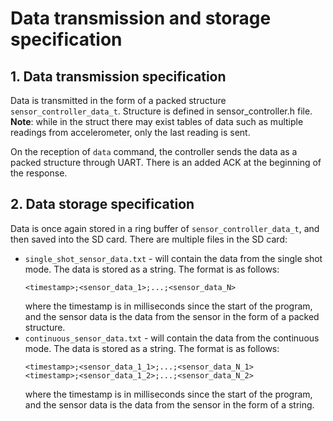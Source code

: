# Data transmission and storage specification

## 1. Data transmission specification

Data is transmitted in the form of a packed structure ```sensor_controller_data_t```. Structure is defined in sensor_controller.h file. **Note**: while in the struct there may exist tables of data such as multiple readings from accelerometer, only the last reading is sent.

On the reception of ```data``` command, the controller sends the data as a packed structure through UART. There is an added ACK at the beginning of the response.

## 2. Data storage specification

Data is once again stored in a ring buffer of ```sensor_controller_data_t```, and then saved into the SD card. There are multiple files in the SD card:
- ```single_shot_sensor_data.txt``` - will contain the data from the single shot mode. The data is stored as a string. The format is as follows:
    ```
    <timestamp>;<sensor_data_1>;...;<sensor_data_N>
    ```
    where the timestamp is in milliseconds since the start of the program, and the sensor data is the data from the sensor in the form of a packed structure.
- ```continuous_sensor_data.txt``` - will contain the data from the continuous mode. The data is stored as a string. The format is as follows:
    ```
    <timestamp>;<sensor_data_1_1>;...;<sensor_data_N_1>
    <timestamp>;<sensor_data_1_2>;...;<sensor_data_N_2>
    ```
    where the timestamp is in milliseconds since the start of the program, and the sensor data is the data from the sensor in the form of a string.